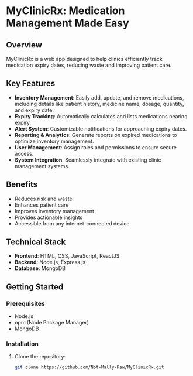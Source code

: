 # MyClinicRx: Medication Management Made Easy

## Overview
MyClinicRx is a web app designed to help clinics efficiently track medication expiry dates, reducing waste and improving patient care.

## Key Features
- **Inventory Management**: Easily add, update, and remove medications, including details like patient history, medicine name, dosage, quantity, and expiry date.
- **Expiry Tracking**: Automatically calculates and lists medications nearing expiry.
- **Alert System**: Customizable notifications for approaching expiry dates.
- **Reporting & Analytics**: Generate reports on expired medications to optimize inventory management.
- **User Management**: Assign roles and permissions to ensure secure access.
- **System Integration**: Seamlessly integrate with existing clinic management systems.

## Benefits
- Reduces risk and waste
- Enhances patient care
- Improves inventory management
- Provides actionable insights
- Accessible from any internet-connected device

## Technical Stack
- **Frontend**: HTML, CSS, JavaScript, ReactJS
- **Backend**: Node.js, Express.js
- **Database**: MongoDB

## Getting Started

### Prerequisites
- Node.js
- npm (Node Package Manager)
- MongoDB

### Installation
1. Clone the repository:
   ```sh
   git clone https://github.com/Not-Mally-Raw/MyClinicRx.git
